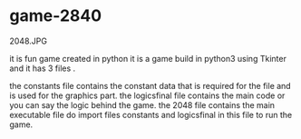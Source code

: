 # game-2840
2048.JPG

it is fun game created in  python
it is a game build in python3 using Tkinter and it has 3 files .

the constants file contains the constant data that is required for the file and is used for the graphics part.
the logicsfinal file contains the main code or you can say the logic behind the game.
the 2048 file contains the main executable file do import files constants and logicsfinal in this file to run the game.

